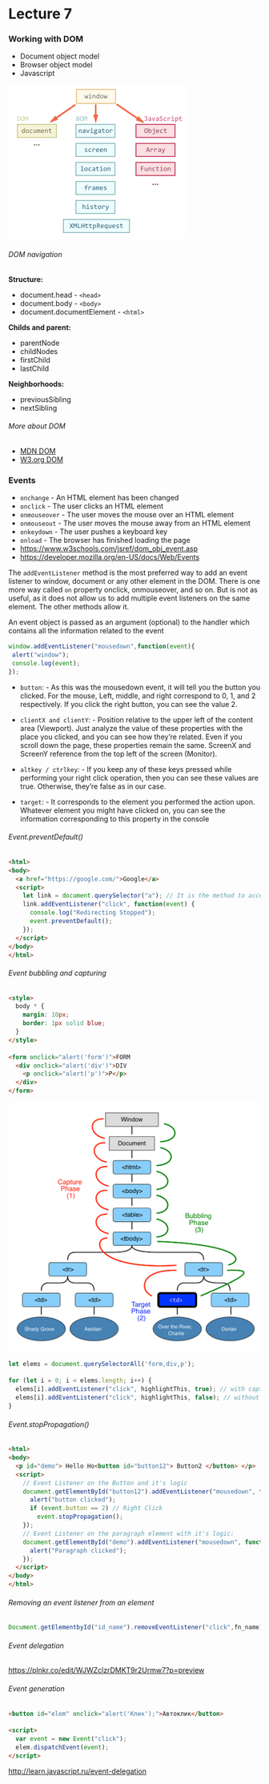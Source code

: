 # Lecture 7


### Working with DOM

- Document object model
- Browser object model
- Javascript

![Window](./window.png)

###### DOM navigation

**Structure:**
- document.head - `<head>`
- document.body - `<body>`
- document.documentElement - `<html>`

**Childs and parent:**
- parentNode
- childNodes
- firstChild
- lastChild

**Neighborhoods:**
- previousSibling
- nextSibling

###### More about DOM
- [MDN DOM](https://developer.mozilla.org/en-US/docs/Web/API/Document_Object_Model/Introduction)
- [W3.org DOM](https://www.w3.org/TR/DOM-Level-2-Core/introduction.html)

### Events

- `onchange` - An HTML element has been changed
- `onclick` - The user clicks an HTML element
- `onmouseover` - The user moves the mouse over an HTML element
- `onmouseout` - The user moves the mouse away from an HTML element
- `onkeydown` - The user pushes a keyboard key
- `onload` - The browser has finished loading the page
- https://www.w3schools.com/jsref/dom_obj_event.asp
- https://developer.mozilla.org/en-US/docs/Web/Events

The `addEventListener` method is the most preferred way to add an event listener to window, document or any other element in the DOM.
There is one more way called `on` property onclick, onmouseover, and so on. But is not as useful, as it does not allow us to add multiple event listeners on the same element. The other methods allow it.

An event object is passed as an argument (optional) to the handler which contains all the information related to the event

```js
window.addEventListener("mousedown",function(event){
 alert("window");
 console.log(event);
});
```
- `button`: - As this was the mousedown event, it will tell you the button you clicked. For the mouse, Left, middle, and right correspond to 0, 1, and 2 respectively. If you click the right button, you can see the value 2.

- `clientX and clientY`: - Position relative to the upper left of the content area (Viewport). Just analyze the value of these properties with the place you clicked, and you can see how they’re related. Even if you scroll down the page, these properties remain the same. ScreenX and ScreenY reference from the top left of the screen (Monitor).

- `altkey / ctrlkey`: - If you keep any of these keys pressed while performing your right click operation, then you can see these values are true. Otherwise, they’re false as in our case.

- `target`: - It corresponds to the element you performed the action upon. Whatever element you might have clicked on, you can see the information corresponding to this property in the console

###### Event.preventDefault()
```html
<html>
<body>
  <a href="https://google.com/">Google</a>
  <script>
    let link = document.querySelector("a"); // It is the method to access the first matched element
    link.addEventListener("click", function(event) {
      console.log("Redirecting Stopped");
      event.preventDefault();
    });
  </script>
</body>
</html>
```

###### Event bubbling and capturing
```html 
<style>
  body * {
    margin: 10px;
    border: 1px solid blue;
  }
</style>

<form onclick="alert('form')">FORM
  <div onclick="alert('div')">DIV
    <p onclick="alert('p')">P</p>
  </div>
</form>
```

![events](events.png)

```js
let elems = document.querySelectorAll('form,div,p');

for (let i = 0; i < elems.length; i++) {
  elems[i].addEventListener("click", highlightThis, true); // with capturing
  elems[i].addEventListener("click", highlightThis, false); // without capturing
}
```

###### Event.stopPropagation()
```html
<html>
<body>
  <p id="demo"> Hello Ho<button id="button12"> Button2 </button> </p>
  <script>
    // Event Listener on the Button and it's logic
    document.getElementById("button12").addEventListener("mousedown", function(event) {
      alert("button clicked");
      if (event.button == 2) // Right Click
        event.stopPropagation();
    });
    // Event Listener on the paragraph element with it's logic:
    document.getElementById("demo").addEventListener("mousedown", function(event) {
      alert("Paragraph clicked");
    });
  </script>
</body>
</html>
```
###### Removing an event listener from an element
```js
Document.getElementbyId("id_name").removeEventListener("click",fn_name)
```

###### Event delegation
https://plnkr.co/edit/WJWZclzrDMKT9r2Urmw7?p=preview

###### Event generation
```html
<button id="elem" onclick="alert('Клик');">Автоклик</button>

<script>
  var event = new Event("click");
  elem.dispatchEvent(event);
</script>
```

http://learn.javascript.ru/event-delegation


